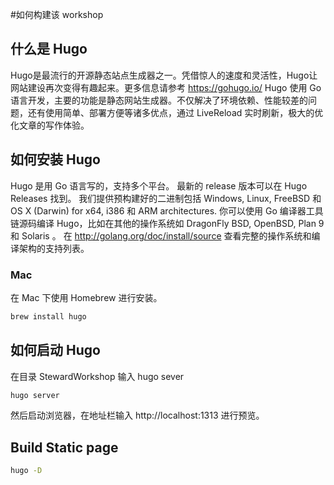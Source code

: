 #如何构建该 workshop

## 什么是 Hugo
Hugo是最流行的开源静态站点生成器之一。凭借惊人的速度和灵活性，Hugo让网站建设再次变得有趣起来。更多信息请参考 https://gohugo.io/
Hugo 使用 Go 语言开发，主要的功能是静态网站生成器。不仅解决了环境依赖、性能较差的问题，还有使用简单、部署方便等诸多优点，通过 LiveReload 实时刷新，极大的优化文章的写作体验。

## 如何安装 Hugo

Hugo 是用 Go 语言写的，支持多个平台。
最新的 release 版本可以在 Hugo Releases 找到。 我们提供预构建好的二进制包括  Windows,  Linux,  FreeBSD 和  OS X (Darwin) for x64, i386 和 ARM architectures.
你可以使用 Go 编译器工具链源码编译 Hugo，比如在其他的操作系统如 DragonFly BSD, OpenBSD, Plan 9 和 Solaris 。 在 http://golang.org/doc/install/source 查看完整的操作系统和编译架构的支持列表。

### Mac
在 Mac 下使用 Homebrew 进行安装。

```sh
brew install hugo
```

## 如何启动 Hugo
在目录 StewardWorkshop 输入 hugo sever
```sh
hugo server
```

然后启动浏览器，在地址栏输入 http://localhost:1313 进行预览。

## Build Static page
```sh
hugo -D
```